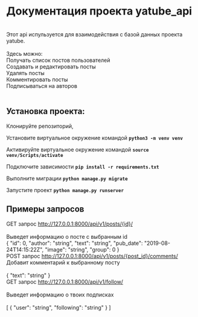 # Документация проекта yatube_api
 <br>
 Этот api испульзуется для взаимодействия с базой данных проекта yatube.<br>
 <br>
 Здесь можно: <br>
 Получать список постов пользователей<br>
 Создавать и редактировать посты<br>
 Удалять посты<br>
 Комментировать посты<br>
 Подписываться на авторов<br>
 <br>
 
 ## Установка проекта: 
 Клонируйте репозиторий,
 
 Установите виртуальное окружение командой **```python3 -m venv venv```**
 
 Активируйте виртуальное окружение командой **```source venv/Scripts/activate```**
 
 Подключите зависимости **```pip install -r requirements.txt```**
 
 Выполните миграции **```python manage.py migrate```**
 
 Запустите проект **```python manage.py runserver```**
 
 ## **Примеры запросов**<br>
 GET запрос  http://127.0.0.1:8000/api/v1/posts/{id}/<br>
  <br>
  Выведет информацию о посте с выбранным id<br>
{
 "id": 0,
 "author": "string",
 "text": "string",
 "pub_date": "2019-08-24T14:15:22Z",
 "image": "string",
 "group": 0
}
 <br>
 POST запрос http://127.0.0.1:8000/api/v1/posts/{post_id}/comments/<br>
 Добавит комментарий к выбранному посту<br>
 <br>
{
"text": "string"
}
<br>
GET запрос http://127.0.0.1:8000/api/v1/follow/<br>
<br>
Выведет информацию о твоих подписках<br>
<br>
[
{
"user": "string",
"following": "string"
}
]
<br>
 
